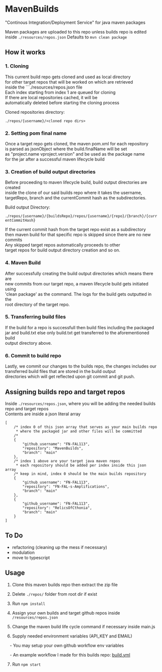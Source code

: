 # MavenBuilds

"Continous Integration/Deployment Service" for java maven packages

Maven packages are uploaded to this repo unless builds repo is edited inside ```./resources/repos.json```
Defaults to ```mvn clean package```

## How it works

### 1. Cloning
This current build repo gets cloned and used as local directory<br/>
for other target repos that will be worked on which are retrieved<br/>
inside the ```./resources/repos.json file<br/>
Each index starting from index 1 are queued for cloning<br/>
If there are local repositories cached, it will be<br/>
automatically deleted before starting the cloning process

Cloned repositories directory:

``./repos/{username}/<cloned repo dirs>``<br/>

### 2. Setting pom final name
Once a target repo gets cloned, the maven pom.xml for each repository<br/>
is parsed as jsonObject where the build.finalName will be set<br/>
as "project.name vproject.version" and be used as the package name<br/>
for the jar after a successful maven lifecycle build

### 3. Creation of build output directories
Before proceeding to maven lifecycle build, build output directories are created<br/>
inside the clone of our said builds repo where it takes the username,<br/>
targetRepo, branch and the currentCommit hash as the subdirectories.

Build output Directory:

``./repos/{username}/{buildsRepo}/repos/{username}/{repo}/{branch}/{currentCommitHash}``<br/>

If the current commit hash from the target repo exist as a subdirectory<br/>
then maven build for that specific repo is skipped since there are no new commits<br/>
Any skipped target repos automatically proceeds to other<br/>
target repos for build output directory creation and so on.

### 4. Maven Build
After successfully creating the build output directories which means there are<br/>
new commits from our target repo, a maven lifecycle build gets initiated using<br/>
'clean package' as the command. The logs for the build gets outputted in the<br/>
root directory of the target repo. 

### 5. Transferring build files
If the build for a repo is successfull then build files including the packaged<br/>
jar and build.txt else only build.txt get transferred to the aforementioned build<br/>
output directory above.

### 6. Commit to build repo
Lastly, we commit our changes to the builds repo, the changes includes our<br/>
transferred build files that are stored in the build output<br/>
directories which will get reflected upon git commit and git push.<br/>

## Assigning builds repo and target repos
Inside ```./resources/repos.json```, where you will be adding the needed builds repo and target repos<br/>
Contents are inside a json literal array<br/>
```
[
    /* index 0 of this json array that serves as your main builds repo
     * where the packaged jar and other files will be committed
    /* 
    {
        "github_username": "FN-FAL113",
        "repository": "MavenBuilds",
        "branch": "main"
    },
    /* index 1 above are your target java maven repos 
     * each repository should be added per index inside this json array
    /* keep in mind, index 0 should be the main builds repository
    { 
        "github_username": "FN-FAL113",
        "repository": "FN-FAL-s-Amplifications",
        "branch": "main"
    },
    {
        "github_username": "FN-FAL113",
        "repository": "RelicsOfCthonia",
        "branch": "main"
    }
]
```

## To Do
- refactoring (cleaning up the mess if necessary)
- modulation
- move to typescript

## Usage
1. Clone this maven builds repo then extract the zip file

2. Delete ```./repos/``` folder from root dir if exist
 
3. Run ```npm install```

4. Assign your own builds and target github repos inside ```/resources/repos.json```

5. Change the maven build life cycle command if necessary inside main.js

6. Supply needed environment variables (API_KEY and EMAIL)<br>

&nbsp;&nbsp;&nbsp;&nbsp;- You may setup your own github workflow env variables

&nbsp;&nbsp;&nbsp;&nbsp;- An example workflow I made for this builds repo: [build.yml](https://github.com/FN-FAL113/MavenBuilds/blob/main/.github/workflows/build.yml)

7. Run ```npm start```
